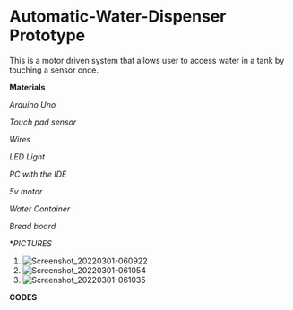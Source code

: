 # Automatic-Water-Dispenser Prototype
This is a motor driven system that allows user to access water in a tank by touching a sensor once.

**Materials**

*Arduino Uno*

*Touch pad sensor*

*Wires*

*LED Light*

*PC with the IDE*

*5v motor*

*Water Container*

*Bread board*

**PICTURES*
1. ![Screenshot_20220301-060922](https://user-images.githubusercontent.com/56769901/156922846-3868ad65-864b-4f4c-add9-fa2f3565a49c.png)
2. ![Screenshot_20220301-061054](https://user-images.githubusercontent.com/56769901/156922871-bc84303b-ed31-43ce-bb83-e54744595fc9.png)
3. ![Screenshot_20220301-061035](https://user-images.githubusercontent.com/56769901/156922883-e4434e0f-2c96-4658-9598-a3c9ce953edc.png)

**CODES**
